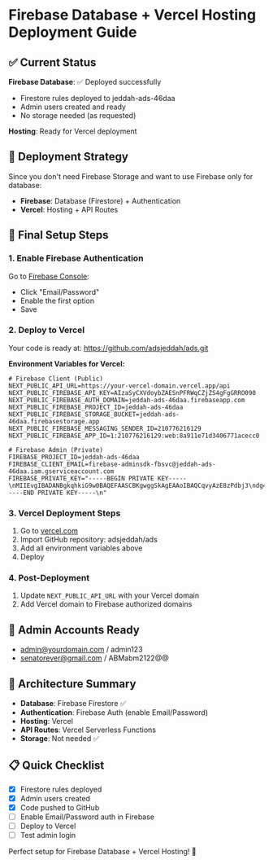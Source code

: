 # Firebase Database + Vercel Hosting Deployment Guide

## ✅ Current Status

**Firebase Database**: ✅ Deployed successfully
- Firestore rules deployed to jeddah-ads-46daa
- Admin users created and ready
- No storage needed (as requested)

**Hosting**: Ready for Vercel deployment

## 🎯 Deployment Strategy

Since you don't need Firebase Storage and want to use Firebase only for database:
- **Firebase**: Database (Firestore) + Authentication
- **Vercel**: Hosting + API Routes

## 🔧 Final Setup Steps

### 1. Enable Firebase Authentication
Go to [Firebase Console](https://console.firebase.google.com/project/jeddah-ads-46daa/authentication/providers):
- Click "Email/Password"
- Enable the first option
- Save

### 2. Deploy to Vercel
Your code is ready at: https://github.com/adsjeddah/ads.git

**Environment Variables for Vercel:**
```env
# Firebase Client (Public)
NEXT_PUBLIC_API_URL=https://your-vercel-domain.vercel.app/api
NEXT_PUBLIC_FIREBASE_API_KEY=AIzaSyCXVdoybZAESnPFRWqCZjZS4gFgGRRO090
NEXT_PUBLIC_FIREBASE_AUTH_DOMAIN=jeddah-ads-46daa.firebaseapp.com
NEXT_PUBLIC_FIREBASE_PROJECT_ID=jeddah-ads-46daa
NEXT_PUBLIC_FIREBASE_STORAGE_BUCKET=jeddah-ads-46daa.firebasestorage.app
NEXT_PUBLIC_FIREBASE_MESSAGING_SENDER_ID=210776216129
NEXT_PUBLIC_FIREBASE_APP_ID=1:210776216129:web:8a911e71d3406771acecc0

# Firebase Admin (Private)
FIREBASE_PROJECT_ID=jeddah-ads-46daa
FIREBASE_CLIENT_EMAIL=firebase-adminsdk-fbsvc@jeddah-ads-46daa.iam.gserviceaccount.com
FIREBASE_PRIVATE_KEY="-----BEGIN PRIVATE KEY-----\nMIIEvgIBADANBgkqhkiG9w0BAQEFAASCBKgwggSkAgEAAoIBAQCqvyAzE8zPdbj3\ndg4jxIYPK/aB3/l4h28OsIn6km4svLL4uhg71+QB5F0p9i1P9Pw1E4QjsO+zUApH\nb9EvL46Axv1bgFKqMd3wEoe6YGe+hOHIxtwpBd7DWTUfRJ1zK9LsfAGkImp1vf7w\nVyMsAUffivt+FNGXM4rQfbmATH24wbr76LZciLeY9qmUpEaVimmaonltsjecjANL\nK22y0AQ25dhfQc6M3nCiL7nh9gd9EKKYkjEslXJYXMtV0Jgz+DiRlEs7UwyAbxLX\njzrDvREBd/Ibb1uAHIG+htfgi9U/lvvfsryb26gscepm2S+xGQuilol6jMe3Vwym\nj2SLiBorAgMBAAECggEAGi+zvYGk4JBabMFTS9MBCGSiqqpx9TU4KBWVI7O/Z+cM\nv66ytsLWeh/O1femXWPiJjW3B05EhMiauvgAKe9uOHvMMXNNukJpmj8NR90vK/3v\nLr6o1zXKQ0V0KzZ3u0kWUSR3j/ejQimAZtXGVCJiJnuHNH/24OyLtowBnhadFW+I\nhj3koyFm7w9Zyh6MGKHiRDXk3m0nGKCA03Aa2XbOu/nplbktMOhFC2vsbARaUMYI\n2g1G/RZN5V7unhtQDkUScBteg6U9/bhjwsMGlKQYDazswJoKl5VBwuWeg+d1+B3Y\nm+TPuwYiNyzDlatDNvxyX4BNuIGcbKxyA1SqfzxTOQKBgQDdDMauQaPX1iDa62HA\ngi7TNwLUTjBi0p7bjCOjaqOxJFmX19OlGL5AzPu0m5+K4wuDFaBao4w2eIXAA9pj\nhimAGt03EzeVvf7jVKLJI6OTukKFoI2a0WgUVKBUK3wrEp/LBrCqG9cnkTSjY2fj\nQ4yml+9ia+k4MZf4wxpj849ZBwKBgQDFvkVJDZ+EcGGXTXuFNH6wFgmfxCU1ZwlD\nQWNfkrudPzS49gCKcQ69tYtwH5P9EdKMi/u4Kmg84EB9oQXQl5GgDw6G+buAdu9l\ngRHZx/fz+YaCeQccxDSVjPaM1nP+pTBt2u7gm7uGQL6e5lWKAh/H8X8oqqkJ2R0E\n9/5+i7mgvQKBgE1cY0wo/MZU0jrLlfJhnTGeVwcmNhjfzWjYqsBOWets5U4W4qMs\n/aiAFLcon7VjsGu37d7Kzg9iLqz8rDmYgn2q6TCVMSbez42P2Ui7iEvzK8TIY8aC\n8wHqfBH5BgOtCO9s7/cYtzvJvbpQ19LZmSfUlJrFWWGpOZ596YaBfvGRAoGBAKKX\ni6LAx9v/B89/z0O84TpqNGmgvzOE0DHzzwDjxs5KDVDUPaeXxJYqc0ezP1zDzcrw\nwv4wKFt9zKk/wGc+aWghWUGUkB7WLIvar9HRQcji8D3RxA5cKhyZtpQhNWk5bHO3\no9kdU/jUvagsHkOG8ZjWska+5JULZ3gRbbmhq/VFAoGBAI9ww2GWLH6fYOgVGZ12\n3B6i1zX5/10+sYicVAq64JnOnOU6+XeNBW8iigaHYhNGprtCixFnGYFZG/asQoi0\nDzC+EkTqXhuewjpUuSt7o150pdUdgip7i8bRpVjqP41HYw0skl/KBDNnV7iqjpao\nyIEoKqfnW97bsfJ8h0v3r2Hl\n-----END PRIVATE KEY-----\n"
```

### 3. Vercel Deployment Steps
1. Go to [vercel.com](https://vercel.com)
2. Import GitHub repository: adsjeddah/ads
3. Add all environment variables above
4. Deploy

### 4. Post-Deployment
1. Update `NEXT_PUBLIC_API_URL` with your Vercel domain
2. Add Vercel domain to Firebase authorized domains

## 🔐 Admin Accounts Ready
- admin@yourdomain.com / admin123
- senatorever@gmail.com / ABMabm2122@@

## 🎉 Architecture Summary
- **Database**: Firebase Firestore ✅
- **Authentication**: Firebase Auth (enable Email/Password)
- **Hosting**: Vercel
- **API Routes**: Vercel Serverless Functions
- **Storage**: Not needed ✅

## 📋 Quick Checklist
- [x] Firestore rules deployed
- [x] Admin users created
- [x] Code pushed to GitHub
- [ ] Enable Email/Password auth in Firebase
- [ ] Deploy to Vercel
- [ ] Test admin login

Perfect setup for Firebase Database + Vercel Hosting! 🚀